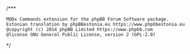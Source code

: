 /***

    MODx Commands extension for the phpBB Forum Software package.
    Estonian translation by phpBBestonia.eu https://www.phpbbestonia.eu
    @copyright (c) 2014 phpBB Limited https://www.phpbb.com
    @license GNU General Public License, version 2 (GPL-2.0)

*/
